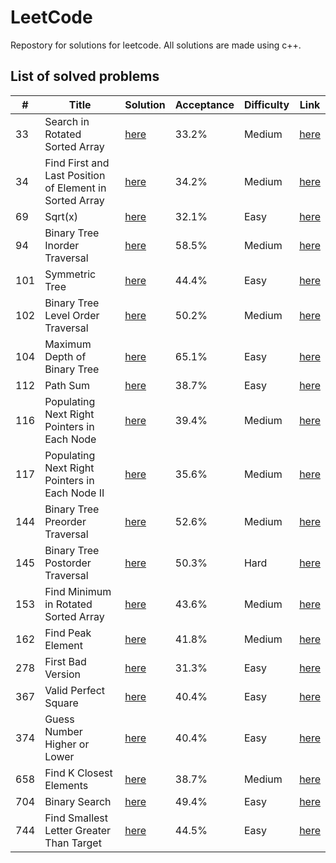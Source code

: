 # LeetCode

Repostory for solutions for leetcode. All solutions are made using c++.

## List of solved problems 

| __#__  | __Title__  | __Solution__  | __Acceptance__  | __Difficulty__  | __Link__  |
|---|---|---|---|---|---|
| 33  | Search in Rotated Sorted Array    | [here](https://github.com/Jumaruba/LeetCode/blob/master/searchInRotatedSortArray.cpp)  | 33.2%  | Medium  | [here](https://leetcode.com/problems/search-in-rotated-sorted-array)  |
| 34  | Find First and Last Position of Element in Sorted Array      | [here](https://github.com/Jumaruba/LeetCode/blob/master/firstAndLastSortedArray.cpp)   | 34.2%  | Medium  | [here](https://leetcode.com/problems/find-first-and-last-position-of-element-in-sorted-array)  |
| 69  | Sqrt(x) | [here](https://github.com/Jumaruba/LeetCode/blob/master/Sqrt(x).cpp)   | 32.1%   |Easy   | [here](https://leetcode.com/problems/sqrtx)  |
| 94  | Binary Tree Inorder Traversal   | [here](https://github.com/Jumaruba/LeetCode/blob/master/inOrder.cpp)   | 58.5%  | Medium  | [here](https://leetcode.com/problems/binary-tree-inorder-traversal)  |
| 101  | Symmetric Tree |[here](https://github.com/Jumaruba/LeetCode/blob/master/symmetricTree.cpp)    | 44.4%  | Easy  |[here](https://leetcode.com/problems/symmetric-tree)   |
| 102  | Binary Tree Level Order Traversal  |[here](https://github.com/Jumaruba/LeetCode/blob/master/levelOrder.cpp)    | 50.2%  | Medium  | [here](https://leetcode.com/problems/binary-tree-level-order-traversal)  |
| 104  | Maximum Depth of Binary Tree  | [here](https://github.com/Jumaruba/LeetCode/blob/master/maximumDepth_bottomUp.cpp)   | 65.1%  |Easy   |[here](https://leetcode.com/problems/maximum-depth-of-binary-tree)   |
| 112  | Path Sum  | [here](https://github.com/Jumaruba/LeetCode/blob/master/pathSum.cpp)   | 38.7%  | Easy  |[here](https://leetcode.com/problems/path-sum)   |
| 116  | Populating Next Right Pointers in Each Node   | [here](https://github.com/Jumaruba/LeetCode/blob/master/populatingNext.cpp)   | 39.4%  | Medium  |[here](https://leetcode.com/problems/populating-next-right-pointers-in-each-node)   |
| 117  | Populating Next Right Pointers in Each Node II   |[here](https://github.com/Jumaruba/LeetCode/blob/master/populatingNext_II_1.cpp)    | 35.6%  | Medium  | [here](https://leetcode.com/problems/populating-next-right-pointers-in-each-node-ii)  |
| 144  | Binary Tree Preorder Traversal   |[here](https://github.com/Jumaruba/LeetCode/blob/master/preOrder.cpp)    | 52.6%  | Medium  |[here](https://leetcode.com/problems/binary-tree-preorder-traversal)   |
| 145  | Binary Tree Postorder Traversal   | [here](https://github.com/Jumaruba/LeetCode/blob/master/postOrder.cpp)   | 50.3%  | Hard  |[here](https://leetcode.com/problems/binary-tree-postorder-traversal)   |
| 153  | Find Minimum in Rotated Sorted Array   |[here](https://github.com/Jumaruba/LeetCode/blob/master/findMinimunInSortedArray.cpp)    | 43.6%  |Medium   | [here](https://leetcode.com/problems/find-minimum-in-rotated-sorted-array)  |
| 162  | Find Peak Element  |[here](https://github.com/Jumaruba/LeetCode/blob/master/findPeakElement.cpp)    | 41.8%  | Medium  |[here](https://leetcode.com/problems/find-peak-element)   |
| 278  | First Bad Version  | [here](https://github.com/Jumaruba/LeetCode/blob/master/firstBadVersion.cpp)   | 31.3%  |Easy   | [here](https://leetcode.com/problems/first-bad-version)  |
| 367  | Valid Perfect Square  |[here](https://github.com/Jumaruba/LeetCode/blob/master/validPerfectSquare.cpp)    | 40.4%  | Easy  |[here](https://leetcode.com/problems/valid-perfect-square)   |
| 374  | Guess Number Higher or Lower   | [here](https://github.com/Jumaruba/LeetCode/blob/master/guessNumberHigherOrLower.cpp)   | 40.4%  | Easy  | [here](https://leetcode.com/problems/guess-number-higher-or-lower)  |
| 658  | Find K Closest Elements  |[here](https://github.com/Jumaruba/LeetCode/blob/master/findKClosestElement.cpp)    | 38.7%  |Medium   |[here](https://leetcode.com/problems/find-k-closest-elements)   |
| 704  | Binary Search    |[here](https://github.com/Jumaruba/LeetCode/blob/master/binarySearch.cpp)    | 49.4%  | Easy  | [here](https://leetcode.com/problems/binary-search)  |
| 744  | Find Smallest Letter Greater Than Target   |[here](https://github.com/Jumaruba/LeetCode/blob/master/findSmallestLetterGreaterThanTarget.cpp)    | 44.5%  | Easy  |[here](https://leetcode.com/problems/find-smallest-letter-greater-than-target)   |
